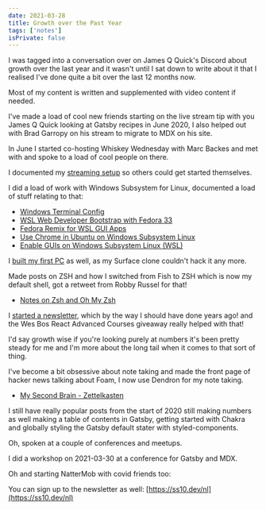```yaml
---
date: 2021-03-28
title: Growth over the Past Year
tags: ['notes']
isPrivate: false
---
```


<script>
  import { YouTube } from 'sveltekit-embed'
</script>

I was tagged into a conversation over on James Q Quick's Discord about
growth over the last year and it wasn't until I sat down to write
about it that I realised I've done quite a bit over the last 12 months
now.

Most of my content is written and supplemented with video content if
needed.

I've made a load of cool new friends starting on the live stream tip
with you James Q Quick looking at Gatsby recipes in June 2020, I also
helped out with Brad Garropy on his stream to migrate to MDX on his
site.

In June I started co-hosting Whiskey Wednesday with Marc Backes and
met with and spoke to a load of cool people on there.

I documented my [streaming setup] so others could get started
themselves.

I did a load of work with Windows Subsystem for Linux, documented a
load of stuff relating to that:

- [Windows Terminal Config]
- [WSL Web Developer Bootstrap with Fedora 33]
- [Fedora Remix for WSL GUI Apps]
- [Use Chrome in Ubuntu on Windows Subsystem Linux]
- [Enable GUIs on Windows Subsystem Linux (WSL)]

I [built my first PC] as well, as my Surface clone couldn't hack it
any more.

Made posts on ZSH and how I switched from Fish to ZSH which is now my
default shell, got a retweet from Robby Russel for that!

- [Notes on Zsh and Oh My Zsh]

I [started a newsletter], which by the way I should have done years
ago! and the Wes Bos React Advanced Courses giveaway really helped
with that!

I'd say growth wise if you're looking purely at numbers it's been
pretty steady for me and I'm more about the long tail when it comes to
that sort of thing.

I've become a bit obsessive about note taking and made the front page
of hacker news talking about Foam, I now use Dendron for my note
taking.

- [My Second Brain - Zettelkasten]

I still have really popular posts from the start of 2020 still making
numbers as well making a table of contents in Gatsby, getting started
with Chakra and globally styling the Gatsby default stater with
styled-components.

Oh, spoken at a couple of conferences and meetups.

I did a workshop on 2021-03-30 at a conference for Gatsby and MDX.

<YouTube youTubeId="Mg19wDM4wS8" />

Oh and starting NatterMob with covid friends too:

<YouTube youTubeId="tJHV96jVlKg" />

You can sign up to the newsletter as well:
[https://ss10.dev/nl](https://ss10.dev/nl)

[streaming setup]:
  https://scottspence.com/posts/getting-started-with-youtube/
[windows terminal config]:
  https://scottspence.com/posts/windows-terminal-config/
[wsl web developer bootstrap with fedora 33]:
  https://scottspence.com/posts/fedora-bootstrap-from-scratch/
[fedora remix for wsl gui apps]:
  https://scottspence.com/posts/fedora-remix-for-wsl-gui-apps/
[use chrome in ubuntu on windows subsystem linux]:
  https://scottspence.com/posts/use-chrome-in-ubuntu-wsl/
[enable guis on windows subsystem linux (wsl)]:
  https://scottspence.com/posts/gui-with-wsl/
[notes on zsh and oh my zsh]:
  https://scottspence.com/posts/zsh-and-oh-my-zsh/
[built my first pc]:
  https://scottspence.com/posts/first-time-pc-build/
[started a newsletter]: https://ss10.dev/nl
[my second brain - zettelkasten]:
  https://scottspence.com/posts/my-second-brain-zettelkasten/
